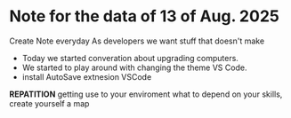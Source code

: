 # Note for the data of 13 of Aug. 2025

Create Note everyday
As developers we want stuff that doesn't make 
- Today we started converation about upgrading computers.
- We started to play around with changing the theme VS Code.
- install AutoSave extnesion VSCode

**REPATITION** 
getting use to your enviroment
what to depend on your skills, create yourself a map